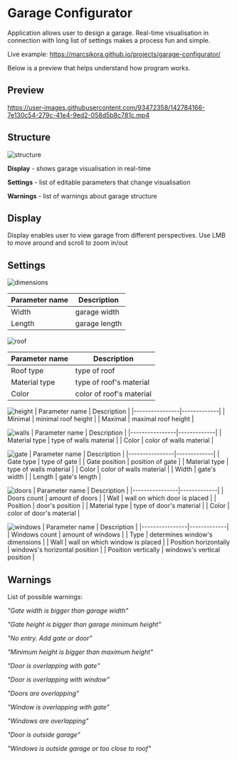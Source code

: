 # Garage Configurator

Application allows user to design a garage. Real-time visualisation in connection with long list of settings makes a process fun and simple.

Live example: https://marcsikora.github.io/projects/garage-configurator/

Below is a preview that helps understand how program works.

## Preview

https://user-images.githubusercontent.com/93472358/142784166-7e130c54-279c-41e4-9ed2-058d5b8c781c.mp4

## Structure
![structure](./screenshots/structure.png)

**Display** - shows garage visualisation in real-time

**Settings** - list of editable parameters that change visualisation

**Warnings** - list of warnings about garage structure

## Display

Display enables user to view garage from different perspectives. Use LMB to move around and scroll to zoom in/out

## Settings

![dimensions](./screenshots/dimensions.png)

| Parameter name | Description |
|----------------|-------------|
| Width | garage width |
| Length | garage length |

![roof](./screenshots/roof.png)

| Parameter name | Description |
|----------------|-------------|
| Roof type | type of roof |
| Material type | type of roof's material |
| Color | color of roof's material |

![height](./screenshots/height.png)
| Parameter name | Description |
|----------------|-------------|
| Minimal | minimal roof height |
| Maximal | maximal roof height |

![walls](./screenshots/walls.png)
| Parameter name | Description |
|----------------|-------------|
| Material type | type of walls material |
| Color | color of walls material |

![gate](./screenshots/gate.png)
| Parameter name | Description |
|----------------|-------------|
| Gate type | type of gate |
| Gate position | position of gate |
| Material type | type of walls material |
| Color | color of walls material |
| Width | gate's width |
| Length | gate's length |

![doors](./screenshots/doors.png)
| Parameter name | Description |
|----------------|-------------|
| Doors count | amount of doors |
| Wall | wall on which door is placed |
| Position | door's position |
| Material type | type of door's material |
| Color | color of door's material |

![windows](./screenshots/windows.png)
| Parameter name | Description |
|----------------|-------------|
| Windows count | amount of windows |
| Type | determines window's dimensions |
| Wall | wall on which window is placed |
| Position horizontally | windows's horizontal position |
| Position vertically | windows's vertical position |

## Warnings

List of possible warnings:

*"Gate width is bigger than garage width"*

*"Gate height is bigger than garage minimum height"*

*"No entry. Add gate or door"*

*"Minimum height is bigger than maximum height"*

*"Door is overlapping with gate"*

*"Door is overlapping with window"*

*"Doors are overlapping"*

*"Window is overlapping with gate"*

*"Windows are overlapping"*

*"Door is outside garage"*

*"Windows is outside garage or too close to roof"*
